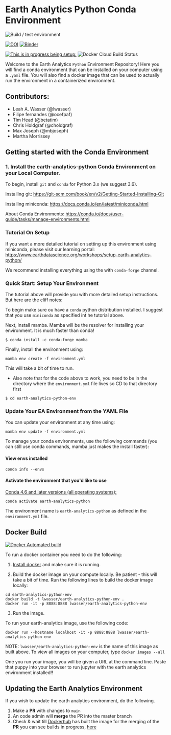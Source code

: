 # Earth Analytics Python Conda Environment

![Build / test environment](https://github.com/lwasser/earth-analytics-python-env/actions/workflows/build-test-envt.yml/badge.svg)

[![DOI](https://zenodo.org/badge/312111259.svg)](https://zenodo.org/badge/latestdoi/312111259)
[![Binder](https://mybinder.org/badge_logo.svg)](https://mybinder.org/v2/gh/lwasser/earth-analytics-python-env/main)

[![This is in progress being setup:](https://images.microbadger.com/badges/image/lwasser/earth-analytics-python-env.svg)](https://microbadger.com/images/lwasser/earth-analytics-python-env "EA-Environment Docker Stats")
![Docker Cloud Build Status](https://img.shields.io/docker/cloud/build/earthlab/earth-analytics-python-env?style=plastic)

Welcome to the Earth Analytics `Python` Environment Repository! Here you will find a conda environment that can be installed on your computer using a `.yaml` file. You will also find a docker image that can be used to actually run the environment in a containerized environment.


## Contributors:

* Leah A. Wasser (@lwasser)
* Filipe fernandes (@ocefpaf)
* Tim Head (@betatim)
* Chris Holdgraf (@choldgraf)
* Max Joseph  (@mbjoseph)
* Martha Morrissey

## Getting started with the Conda Environment

### 1. Install the earth-analytics-python Conda Environment on your Local Computer.

To begin, install `git` and `conda` for Python 3.x (we suggest 3.6).

Installing git: https://git-scm.com/book/en/v2/Getting-Started-Installing-Git

Installing miniconda: https://docs.conda.io/en/latest/miniconda.html

About Conda Environments: https://conda.io/docs/user-guide/tasks/manage-environments.html

### Tutorial On Setup
If you want a more detailed tutorial on setting up this environment using miniconda, 
please visit our learning portal: https://www.earthdatascience.org/workshops/setup-earth-analytics-python/

We recommend installing everything using the with `conda-forge` channel. 

### Quick Start: Setup Your Environment

The tutorial above will provide you with more detailed setup instructions.
But here are the cliff notes:

To begin make sure ou have a `conda` python distribution installed. I suggest
that you use `miniconda` as specified int he tutorial above.

Next, install mamba. Mamba will be the resolver for installing your environment. It is much faster than conda!

`$ conda install -c conda-forge mamba`

Finally, install the environment using:

`mamba env create -f environment.yml`

This will take a bit of time to run. 

* Also note that for the code above to work, you need to be in the directory where the `environment.yml` file lives so CD to that directory first

`$ cd earth-analytics-python-env`


### Update Your EA Environment from the YAML File

You can update your environment at any time using:

`mamba env update -f environment.yml`

To manage your conda environments, use the following commands (you can 
still use conda commands, mamba just makes the install faster):

#### View envs installed
`conda info --envs`

#### Activate the environment that you'd like to use

[Conda 4.6 and later versions (all operating systems):](https://conda.io/projects/conda/en/latest/user-guide/tasks/manage-environments.html)
```
conda activate earth-analytics-python
```

The environment name is `earth-analytics-python` as
defined in the `environment.yml` file.

## Docker Build

[![Docker Automated build](https://img.shields.io/docker/automated/lwasser/earth-analytics-python-env.svg)](https://hub.docker.com/r/lwasser/earth-analytics-python-env/)

To run a docker container you need to do the following:

1. [Install docker](https://docs.docker.com/install/) and make sure it is running.

2. Build the docker image on your compute locally. Be patient - this will take a bit of time.
Run the following lines to build the docker image locally:

```
cd earth-analytics-python-env
docker build -t lwasser/earth-analytics-python-env .
docker run -it -p 8888:8888 lwasser/earth-analytics-python-env

```

3. Run the image.

To run your earth-analytics image, use the following code:

`docker run --hostname localhost -it -p 8888:8888 lwasser/earth-analytics-python-env`

NOTE: `lwasser/earth-analytics-python-env` is the name of this image as built above. To
view all images on your computer, type
`docker images --all`

One you run your image, you will be given a URL at the command line. Paste that puppy
into your browser to run jupyter with the earth analytics environment installed!!

## Updating the Earth Analytics Environment

If you wish to update the earth analytics environment, do the following.

1. Make a **PR** with changes to `main`
1. An code admin will **merge** the PR into the master branch
1. Check & wait till [Dockerhub](https://hub.docker.com/r/lwasser/earth-analytics-python-env/tags/) has built the image for the merging of the **PR** you can see builds in progress, [here](https://hub.docker.com/r/lwasser/earth-analytics-python-env/builds/)

